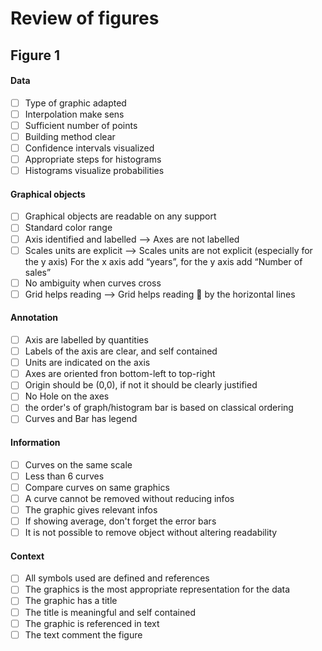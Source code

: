 # Review of figures


## Figure 1

#### Data
- [ ] Type of graphic adapted
- [ ] Interpolation make sens
- [ ] Sufficient number of points
- [ ] Building method clear
- [ ] Confidence intervals visualized
- [ ] Appropriate steps for histograms
- [ ] Histograms visualize probabilities

#### Graphical objects
- [ ] Graphical objects are readable on any support
- [ ] Standard color range
- [ ] Axis identified and labelled --> Axes are not labelled
- [ ] Scales units are explicit --> Scales units are not explicit (especially for the y axis)
For the x axis add “years”, for the y axis add “Number of sales”
- [ ] No ambiguity when curves cross
- [ ] Grid helps reading --> Grid helps reading  by the horizontal lines

#### Annotation
- [ ] Axis are labelled by quantities
- [ ] Labels of the axis are clear, and self contained
- [ ] Units are indicated on the axis
- [ ] Axes are oriented fron bottom-left to top-right
- [ ] Origin should be (0,0), if not it should be clearly justified
- [ ] No Hole on the axes
- [ ] the order's of graph/histogram bar is based on classical ordering 
- [ ] Curves and Bar has legend

#### Information
- [ ] Curves on the same scale
- [ ] Less than 6 curves
- [ ] Compare curves on same graphics
- [ ] A curve cannot be removed without reducing infos
- [ ] The graphic gives relevant infos
- [ ] If showing average, don't forget the error bars
- [ ] It is not possible to remove object without altering readability

#### Context
- [ ] All symbols used are defined and references
- [ ] The graphics is the most appropriate representation for the data
- [ ] The graphic has a title
- [ ] The title is meaningful and self contained
- [ ] The graphic is referenced in text
- [ ] The text comment the figure
